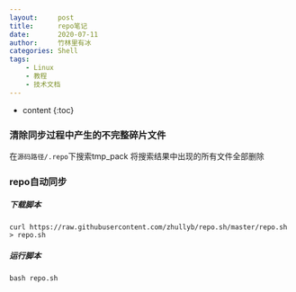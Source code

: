 ```yaml
---
layout:     post
title:      repo笔记
date:       2020-07-11
author:     竹林里有冰
categories: Shell
tags:
    - Linux
    - 教程
    - 技术文档
---
```


* content
{:toc}

### 清除同步过程中产生的不完整碎片文件

在```源码路径/.repo```下搜索tmp_pack
将搜索结果中出现的所有文件全部删除

### repo自动同步

##### 下载脚本

```
curl https://raw.githubusercontent.com/zhullyb/repo.sh/master/repo.sh > repo.sh
```

##### 运行脚本

```
bash repo.sh
```

